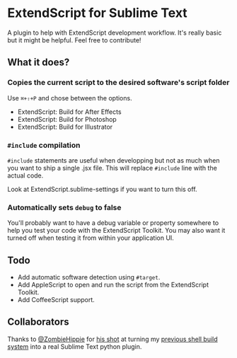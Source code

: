 # ExtendScript for Sublime Text

A plugin to help with ExtendScript development workflow. It's really basic but it might be helpful. Feel free to contribute!

## What it does?

### Copies the current script to the desired software's script folder

Use `⌘+⇧+P` and chose between the options.

- ExtendScript: Build for After Effects
- ExtendScript: Build for Photoshop
- ExtendScript: Build for Illustrator

### `#include` compilation

`#include` statements are useful when developping but not as much when you want to ship a single .jsx file. This will replace `#include` line with the actual code.

Look at ExtendScript.sublime-settings if you want to turn this off.

### Automatically sets `debug` to false

You'll probably want to have a debug variable or property somewhere to help you test your code with the ExtendScript Toolkit. You may also want it turned off when testing it from within your application UI.

## Todo

- Add automatic software detection using `#target`.
- Add AppleScript to open and run the script from the ExtendScript Toolkit.
- Add CoffeeScript support.

## Collaborators

Thanks to [@ZombieHippie](https://github.com/ZombieHippie) for [his shot](https://github.com/ZombieHippie/sublime-text-2-ExtendScript) at turning my [previous shell build system](https://github.com/seblavoie/After-Effects-Scripting-Sublime-Text-Package) into a real Sublime Text python plugin.
